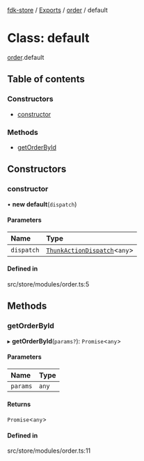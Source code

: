 [fdk-store](../README.md) / [Exports](../modules.md) / [order](../modules/order.md) / default

# Class: default

[order](../modules/order.md).default

## Table of contents

### Constructors

- [constructor](order.default.md#constructor)

### Methods

- [getOrderById](order.default.md#getorderbyid)

## Constructors

### constructor

• **new default**(`dispatch`)

#### Parameters

| Name | Type |
| :------ | :------ |
| `dispatch` | [`ThunkActionDispatch`](../modules/theme._internal_.md#thunkactiondispatch)<`any`\> |

#### Defined in

src/store/modules/order.ts:5

## Methods

### getOrderById

▸ **getOrderById**(`params?`): `Promise`<`any`\>

#### Parameters

| Name | Type |
| :------ | :------ |
| `params` | `any` |

#### Returns

`Promise`<`any`\>

#### Defined in

src/store/modules/order.ts:11
